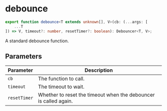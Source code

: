 # debounce

```ts
export function debounce<T extends unknown[], V>(cb: (...args: [
    ...T
]) => V, timeout?: number, resetTimer?: boolean): Debouncer<T, V>;
```

A standard debounce function.

## Parameters

| Parameter | Description |
|-----------|-------------|
| `cb` | The function to call. |
| `timeout` | The timeout to wait. |
| `resetTimer` | Whether to reset the timeout when the debouncer is called again. |

